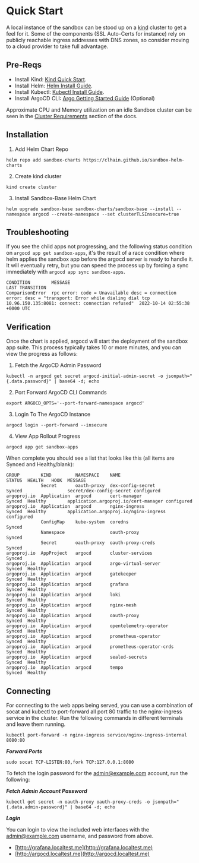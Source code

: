 # Quick Start

A local instance of the sandbox can be stood up on a [kind](https://kind.sigs.k8s.io/docs/user/quick-start/)
cluster to get a feel for it. Some of the components (SSL Auto-Certs for instance) rely on publicly reachable
ingress addresses with DNS zones, so consider moving to a cloud provider to take full advantage.

## Pre-Reqs

* Install Kind: [Kind Quick Start](https://kind.sigs.k8s.io/docs/user/quick-start/).
* Install Helm: [Helm Install Guide](https://helm.sh/docs/intro/install/).
* Install Kubectl: [Kubectl Install Guide](https://kubernetes.io/docs/tasks/tools/).
* Install ArgoCD CLI: [Argo Getting Started Guide](https://argo-cd.readthedocs.io/en/stable/getting_started/#2-download-argo-cd-cli) (Optional)

Approximate CPU and Memory utilization on an idle Sandbox cluster can be seen in the [Cluster Requirements](pre-reqs.md#cluster-requirements)
section of the docs.

## Installation

1) Add Helm Chart Repo
```text
helm repo add sandbox-charts https://clhain.github.io/sandbox-helm-charts
```

2) Create kind cluster
```text
kind create cluster
```

3) Install Sandbox-Base Helm Chart
```text
helm upgrade sandbox-base sandbox-charts/sandbox-base --install --namespace argocd --create-namespace --set clusterTLSInsecure=true
```

## Troubleshooting
If you see the child apps not progressing, and the following status condition on `argocd app get sandbox-apps`, it's the result of a race condition where
helm applies the sandbox app before the argocd server is ready to handle it. It will eventually retry, but you can speed
the process up by forcing a sync immediately with `argocd app sync sandbox-apps`.

```text
CONDITION        MESSAGE                                                                                                                                                  LAST TRANSITION
ComparisonError  rpc error: code = Unavailable desc = connection error: desc = "transport: Error while dialing dial tcp 10.96.150.135:8081: connect: connection refused"  2022-10-14 02:55:38 +0000 UTC
```

## Verification
Once the chart is applied, argocd will start the deployment of the sandbox app suite. This process typically takes
10 or more minutes, and you can view the progress as follows:

1) Fetch the ArgoCD Admin Password
```text
kubectl -n argocd get secret argocd-initial-admin-secret -o jsonpath="{.data.password}" | base64 -d; echo
```

2) Port Forward ArgoCD CLI Commands
```text
export ARGOCD_OPTS='--port-forward-namespace argocd'
```

3) Login To The ArgoCD Instance
```text
argocd login --port-forward --insecure
```

4) View App Rollout Progress
```text
argocd app get sandbox-apps
```

When complete you should see a list that looks like this (all items are Synced and Healthy/blank):

```text
GROUP        KIND         NAMESPACE    NAME                      STATUS  HEALTH   HOOK  MESSAGE
             Secret       oauth-proxy  dex-config-secret         Synced                 secret/dex-config-secret configured
argoproj.io  Application  argocd       cert-manager              Synced  Healthy        application.argoproj.io/cert-manager configured
argoproj.io  Application  argocd       nginx-ingress             Synced  Healthy        application.argoproj.io/nginx-ingress configured
             ConfigMap    kube-system  coredns                   Synced
             Namespace                 oauth-proxy               Synced
             Secret       oauth-proxy  oauth-proxy-creds         Synced
argoproj.io  AppProject   argocd       cluster-services          Synced
argoproj.io  Application  argocd       argo-virtual-server       Synced  Healthy
argoproj.io  Application  argocd       gatekeeper                Synced  Healthy
argoproj.io  Application  argocd       grafana                   Synced  Healthy
argoproj.io  Application  argocd       loki                      Synced  Healthy
argoproj.io  Application  argocd       nginx-mesh                Synced  Healthy
argoproj.io  Application  argocd       oauth-proxy               Synced  Healthy
argoproj.io  Application  argocd       opentelemetry-operator    Synced  Healthy 
argoproj.io  Application  argocd       prometheus-operator       Synced  Healthy
argoproj.io  Application  argocd       prometheus-operator-crds  Synced  Healthy
argoproj.io  Application  argocd       sealed-secrets            Synced  Healthy
argoproj.io  Application  argocd       tempo                     Synced  Healthy
```

## Connecting
For connecting to the web apps being served, you can use a combination of socat and kubectl to port-forward all port 80 traffic
to the nginx-ingress service in the cluster. Run the following commands in different terminals and leave them running.

```text
kubectl port-forward -n nginx-ingress service/nginx-ingress-internal 8080:80
```

***Forward Ports***
```text
sudo socat TCP-LISTEN:80,fork TCP:127.0.0.1:8080
```

To fetch the login password for the admin@example.com account, run the following:

***Fetch Admin Account Password***
```text
kubectl get secret -n oauth-proxy oauth-proxy-creds -o jsonpath="{.data.admin-password}" | base64 -d; echo
```

***Login***

You can login to view the included web interfaces with the admin@example.com username, and password from above.

* [http://grafana.localtest.me](http://grafana.localtest.me)
* [http://argocd.localtest.me](http://argocd.localtest.me)
